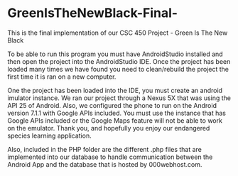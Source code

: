 # GreenIsTheNewBlack-Final-
This is the final implementation of our CSC 450 Project - Green Is The New Black

To be able to run this program you must have AndroidStudio installed and then open the project into the AndroidStudio IDE. 
Once the project has been loaded many times we have found you need to clean/rebuild the project the first time it is ran
on a new computer.

One the project has been loaded into the IDE, you must create an android imulator instance. We ran our project through a Nexus 5X that
was using the API 25 of Android. Also, we configured the phone to run on the Android version 7.1.1 with Google APIs included.
You must use the instance that has Google APIs included or the Google Maps feature will not be able to work on the emulator. 
Thank you, and hopefully you enjoy our endangered species learning application.

Also, included in the PHP folder are the different .php files that are implemented into our database to handle communication between
the Android App and the database that is hosted by 000webhost.com.
